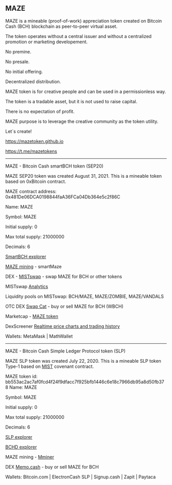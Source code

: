 ## MAZE

MAZE is a mineable (proof-of-work) appreciation token created on Bitcoin Cash (BCH) blockchain as peer-to-peer virtual asset.

The token operates without a central issuer and without a centralized promotion or marketing developement.


No premine.

No presale.

No initial offering.

Decentralized distribution.


MAZE token is for creative people and can be used in a permissionless way. 

The token is a tradable asset, but it is not used to raise capital.

There is no expectation of profit.

MAZE purpose is to leverage the creative community as the token utility.

Let`s create!

https://mazetoken.github.io

https://t.me/mazetokens

------------------------------------------------------------------------------

MAZE - Bitcoin Cash smartBCH token (SEP20)

MAZE SEP20 token was created August 31, 2021. This is a mineable token based on 0xBitcoin contract.

MAZE contract address: 0x481De06DCA0198844faA36FCa04Db364e5c2f86C

Name: MAZE

Symbol: MAZE

Initial supply: 0

Max total supply: 21000000

Decimals: 6

[SmartBCH explorer](https://www.smartscan.cash/address/0x481De06DCA0198844faA36FCa04Db364e5c2f86C)

[MAZE mining](https://github.com/mazetoken/smartMaze) - smartMaze

DEX - [MISTswap](https://app.mistswap.fi/swap) - swap MAZE for BCH or other tokens

MISTswap [Analytics](https://analytics.mistswap.fi/tokens/0x481De06DCA0198844faA36FCa04Db364e5c2f86C)

Liquidity pools on MISTswap: BCH/MAZE, MAZE/ZOMBIE, MAZE/VANDALS

OTC DEX [Swap Cat](https://swap.cat/) - buy or sell MAZE for BCH (WBCH)

Marketcap - [MAZE token](https://www.marketcap.cash/token/MAZE)

DexScreener [Realtime price charts and trading history](https://dexscreener.com/smartbch/0x1c47c2a72e86b9b488f436f7ac76acc61e531926)

Wallets: MetaMask | MathWallet

--------------------------------------------------------------------------------

MAZE - Bitcoin Cash Simple Ledger Protocol token (SLP)

MAZE SLP token was created July 22, 2020. This is a mineable SLP token Type-1 based on [MIST](https://github.com/mazetoken/mminer/blob/main/Mistcoin-archive/Mistcoin.md)  covenant contract.

MAZE token id: bb553ac2ac7af0fcd4f24f9dfacc7f925bfb1446c6e18c7966db95a8d50fb378
Name: MAZE

Symbol: MAZE

Initial supply: 0

Max total supply: 21000000

Decimals: 6

[SLP explorer](https://simpleledger.info/token/bb553ac2ac7af0fcd4f24f9dfacc7f925bfb1446c6e18c7966db95a8d50fb378)

[BCHD explorer](https://explore.cash/mainnet/tx/bb553ac2ac7af0fcd4f24f9dfacc7f925bfb1446c6e18c7966db95a8d50fb378)

MAZE mining - [Mminer](https://github.com/mazetoken/mminer)

DEX [Memo.cash](https://memo.cash/token/bb553ac2ac7af0fcd4f24f9dfacc7f925bfb1446c6e18c7966db95a8d50fb378?for-sale) - buy or sell MAZE for BCH

Wallets: Bitcoin.com | ElectronCash SLP | Signup.cash | Zapit | Paytaca 